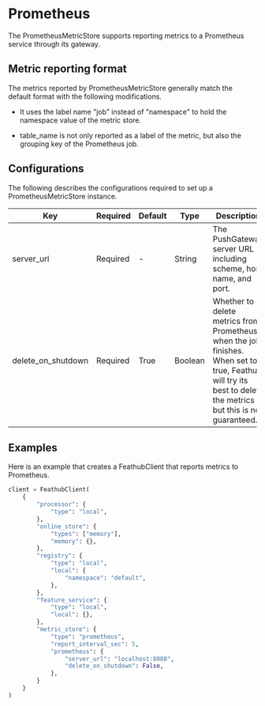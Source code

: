 # Prometheus

The PrometheusMetricStore supports reporting metrics to a Prometheus service through its gateway. 

## Metric reporting format

The metrics reported by PrometheusMetricStore generally match the default format with the following modifications.

- It uses the label name "job" instead of "namespace" to hold the namespace value of the metric store.

- table_name is not only reported as a label of the metric, but also the grouping key of the Prometheus job.


## Configurations

The following describes the configurations required to set up a PrometheusMetricStore instance.

| Key                | Required | Default | Type    | Description                                                  |
| ------------------ | -------- | ------- | ------- | ------------------------------------------------------------ |
| server_url         | Required | -       | String  | The PushGateway server URL including scheme, host name, and port. |
| delete_on_shutdown | Required | True    | Boolean | Whether to delete metrics from Prometheus when the job finishes. When set to true, Feathub will try its best to delete the metrics but this is not guaranteed. |

## Examples

Here is an example that creates a FeathubClient that reports metrics to Prometheus.

```python
client = FeathubClient(
    {
        "processor": {
            "type": "local",
        },
        "online_store": {
            "types": ["memory"],
            "memory": {},
        },
        "registry": {
            "type": "local",
            "local": {
                "namespace": "default",
            },
        },
        "feature_service": {
            "type": "local",
            "local": {},
        },
      	"metric_store": {
            "type": "prometheus",
            "report_interval_sec": 5,
            "prometheus": {
                "server_url": "localhost:8080",
                "delete_on_shutdown": False,
            },
        }
    }
)
```